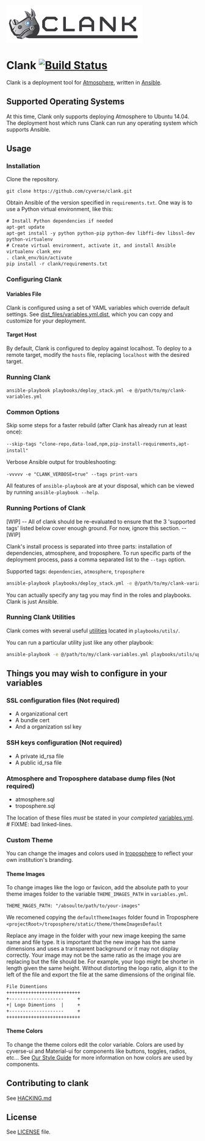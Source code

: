 ![clanklogo](media/logoClank-01.png)

# Clank  [![Build Status](https://travis-ci.org/cyverse/clank.svg?branch=master)](https://travis-ci.org/cyverse/clank)

Clank is a deployment tool for [Atmosphere](http://www.cyverse.org/atmosphere), written in [Ansible](http://ansible.com).

## Supported Operating Systems

At this time, Clank only supports deploying Atmosphere to Ubuntu 14.04. The deployment host which runs Clank can run any operating system which supports Ansible.

## Usage

### Installation

Clone the repository.
```
git clone https://github.com/cyverse/clank.git
```

Obtain Ansible of the version specified in `requirements.txt`. One way is to use a Python virtual environment, like this:

```
# Install Python dependencies if needed
apt-get update
apt-get install -y python python-pip python-dev libffi-dev libssl-dev python-virtualenv
# Create virtual environment, activate it, and install Ansible
virtualenv clank_env
. clank_env/bin/activate
pip install -r clank/requirements.txt
```

### Configuring Clank

#### Variables File

Clank is configured using a set of YAML variables which override default settings. See [dist_files/variables.yml.dist](dist_files/variables.yml.dist), which you can copy and customize for your deployment.

#### Target Host

By default, Clank is configured to deploy against localhost. To deploy to a remote target, modify the `hosts` file, replacing `localhost` with the desired target.

### Running Clank

```
ansible-playbook playbooks/deploy_stack.yml -e @/path/to/my/clank-variables.yml
```

### Common Options

Skip some steps for a faster rebuild (after Clank has already run at least once):

`--skip-tags "clone-repo,data-load,npm,pip-install-requirements,apt-install"`

Verbose Ansible output for troubleshooting:

`-vvvvv -e "CLANK_VERBOSE=true" --tags print-vars`

All features of `ansible-playbook` are at your disposal, which can be viewed by running `ansible-playbook --help`.

### Running Portions of Clank

[WIP] -- All of clank should be re-evaluated to ensure that the 3 'supported tags' listed below cover enough ground. For now, ignore this section. -- [WIP]

Clank's install process is separated into three parts: installation of
dependencies, atmosphere, and troposphere. To run specific parts of the
deployment process, pass a comma separated list to the `--tags` option.

Supported tags: `dependencies`, `atmosphere`, `troposphere`

```bash
ansible-playbook playbooks/deploy_stack.yml -e @/path/to/my/clank-variables.yml --tags dependencies,troposphere
```

You can actually specify any tag you may find in the roles and playbooks. Clank
is just Ansible.

### Running Clank Utilities

Clank comes with several useful [utilities](playbooks/utils/README.md) located
in `playbooks/utils/`.

You can run a particular utility just like any other playbook:
```bash
ansible-playbook -e @/path/to/my/clank-variables.yml playbooks/utils/upgrade_postgres.yml
```

## Things you may wish to configure in your variables

### SSL configuration files (Not required)

* A organizational cert
* A bundle cert
* And a organization ssl key

### SSH keys configuration (Not required)

* A private id_rsa file
* A public id_rsa file

### Atmosphere and Troposphere database dump files (Not required)

* atmosphere.sql
* troposphere.sql

The location of these files *must* be stated in your _completed_
[variables.yml](https://github.com/CyVerse/clank/blob/master/dist_files/variables.yml.dist#L52-L63).  # FIXME: bad linked-lines.

### Custom Theme

You can change the images and colors used in [troposphere](https://github.com/cyverse/troposphere) to reflect your own institution's  branding.

#### Theme Images
To change images like the logo or favicon, add the absolute path to your theme images folder to the variable `THEME_IMAGES_PATH` in `variables.yml`.
```
THEME_MAGES_PATH: "/absoulte/path/to/your-images"
```
We recomened copying the `defaultThemeImages` folder found in Troposphere
`<projectRoot>/troposphere/static/theme/themeImagesDefault`

Replace any image in the folder with your new image keeping the same name and file type. It is important that the new image has the same dimensions and uses a transparent background or it may not display correctly. Your image may not be the same ratio as the image you are replacing but the file should be. For example, your logo might be shorter in length given the same height. Without distorting the logo ratio, align it to the left of the file and export the file at the same dimensions of the original file.


```
File Dimentions
+++++++++++++++++++++++++++
+--------------------     +
+| Logo Dimentions  |     +
+--------------------     +
+++++++++++++++++++++++++++
```
#### Theme Colors
To change the theme colors edit the color variable. Colors are used by cyverse-ui and Material-ui for components like buttons, toggles, radios, etc... See [Our Style Guide](https://cyverse.github.io/cyverse-ui/) for more information on how colors are used by components.

## Contributing to clank

See [HACKING.md](./HACKING.md)

## License

See [LICENSE](LICENSE) file.
